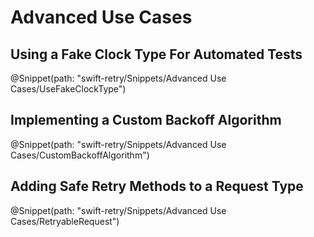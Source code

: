 # Advanced Use Cases

## Using a Fake Clock Type For Automated Tests

@Snippet(path: "swift-retry/Snippets/Advanced Use Cases/UseFakeClockType")

## Implementing a Custom Backoff Algorithm

@Snippet(path: "swift-retry/Snippets/Advanced Use Cases/CustomBackoffAlgorithm")

## Adding Safe Retry Methods to a Request Type

@Snippet(path: "swift-retry/Snippets/Advanced Use Cases/RetryableRequest")
